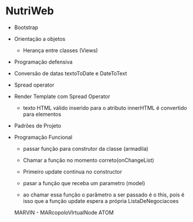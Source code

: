 # NutriWeb

- Bootstrap

- Orientação a objetos
    - Herança entre classes (Views)

- Programação defensiva 

- Conversão de datas textoToDate e DateToText

- Spread operator

- Render  Template com Spread Operator
    - texto HTML válido inserido para o atributo innerHTML é convertido para elementos

- Padrões de Projeto

- Programação Funcional
    - passar função para construtor da classe (armadila)
    - Chamar a função no momento correto(onChangeList)
    - Primeiro update continua no constructor

    - pasar a função que receba um parametro (model)
    - ao chamar essa função o parâmetro a ser passado é o this, pois é isso que a função update espera a própria ListaDeNegociacoes

    MARVIN - MARcopoloVIrtualNode 
    ATOM
    